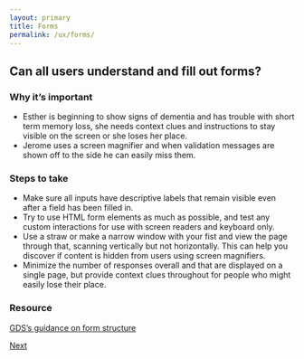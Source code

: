 ```yaml
---
layout: primary
title: Forms
permalink: /ux/forms/
---
```


## Can all users understand and fill out forms?

### Why it’s important
- Esther is beginning to show signs of dementia and has trouble with short term memory loss, she needs context clues and instructions to stay visible on the screen or she loses her place. 
- Jerome uses a screen magnifier and when validation messages are shown off to the side he can easily miss them.

### Steps to take
- Make sure all inputs have descriptive labels that remain visible even after a field has been filled in.
- Try to use HTML form elements as much as possible, and test any custom interactions for use with screen readers and keyboard only.
- Use a straw or make a narrow window with your fist and view the page through that, scanning vertically but not horizontally. This can help you discover if content is hidden from users using screen magnifiers.
- Minimize the number of responses overall and that are displayed on a single page, but provide context clues throughout for people who might easily lose their place.

### Resource
[GDS’s guidance on form structure](https://www.gov.uk/service-manual/design/form-structure)

<a class="usa-button button-next" href="{{ site.baseurl }}/ux/images/">
  Next <i class="fa fa-chevron-right" aria-hidden="true"></i>
</a>
